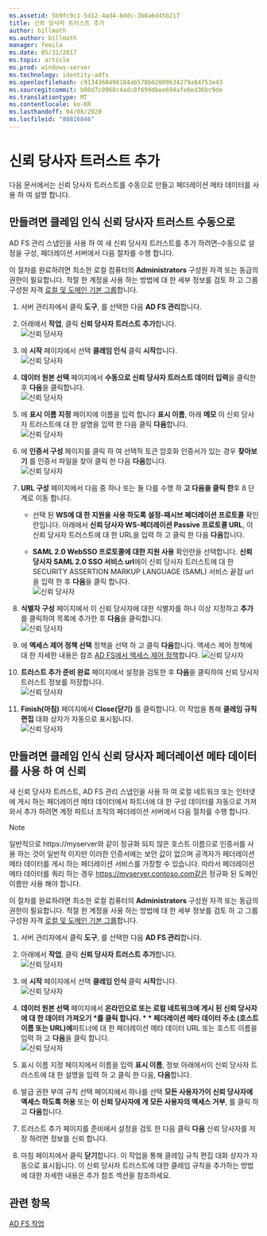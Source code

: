```yaml
---
ms.assetid: 5b9fc9c1-5d12-4ad4-8ddc-3b8a6d45b217
title: 신뢰 당사자 트러스트 추가
author: billmath
ms.author: billmath
manager: femila
ms.date: 05/31/2017
ms.topic: article
ms.prod: windows-server
ms.technology: identity-adfs
ms.openlocfilehash: c9134360498184ab578b02809634279a84753e43
ms.sourcegitcommit: b00d7c8968c4adc8f699dbee694afe6ed36bc9de
ms.translationtype: MT
ms.contentlocale: ko-KR
ms.lasthandoff: 04/08/2020
ms.locfileid: "80816846"
---
```

# <a name="create-a-relying-party-trust"></a>신뢰 당사자 트러스트 추가


다음 문서에서는 신뢰 당사자 트러스트를 수동으로 만들고 페더레이션 메타 데이터를 사용 하 여 설명 합니다.
  
## <a name="to-create-a-claims-aware-relying-party-trust-manually"></a>만들려면 클레임 인식 신뢰 당사자 트러스트 수동으로 

AD FS 관리 스냅인을 사용 하 여 새 신뢰 당사자 트러스트를 추가 하려면\-수동으로 설정을 구성, 페더레이션 서버에서 다음 절차를 수행 합니다.  

이 절차를 완료하려면 최소한 로컬 컴퓨터의 **Administrators** 구성원 자격 또는 동급의 권한이 필요합니다.  적절 한 계정을 사용 하는 방법에 대 한 세부 정보를 검토 하 고 그룹 구성원 자격 [로컬 및 도메인 기본 그룹](https://go.microsoft.com/fwlink/?LinkId=83477)합니다.
  
1. 서버 관리자에서 클릭 **도구**, 를 선택한 다음 **AD FS 관리**합니다.  
  
2.  아래에서 **작업**, 클릭 **신뢰 당사자 트러스트 추가**합니다.  
![신뢰 당사자](media/Create-a-Relying-Party-Trust/addtrust1.PNG)   

3.  에 **시작** 페이지에서 선택 **클레임 인식** 클릭 **시작**합니다.  
![신뢰 당사자](media/Create-a-Relying-Party-Trust/addtrust2.PNG) 
  
4.  **데이터 원본 선택** 페이지에서 **수동으로 신뢰 당사자 트러스트 데이터 입력**을 클릭한 후 **다음**을 클릭합니다.  
![신뢰 당사자](media/Create-a-Relying-Party-Trust/addtrust3.PNG) 
  
5.  에 **표시 이름 지정** 페이지에 이름을 입력 합니다 **표시 이름**, 아래 **메모** 이 신뢰 당사자 트러스트에 대 한 설명을 입력 한 다음 클릭 **다음**합니다.  
![신뢰 당사자](media/Create-a-Relying-Party-Trust/addtrust4.PNG) 

6. 에 **인증서 구성** 페이지를 클릭 하 여 선택적 토큰 암호화 인증서가 있는 경우 **찾아보기** 를 인증서 파일을 찾아 클릭 한 다음 **다음**합니다.  
![신뢰 당사자](media/Create-a-Relying-Party-Trust/addtrust5.PNG) 

7.  **URL 구성** 페이지에서 다음 중 하나 또는 둘 다를 수행 하 **고 다음을 클릭 한**후 8 단계로 이동 합니다.  
  
    -   선택 된 **WS에 대 한 지원을 사용 하도록 설정\-패시브 페더레이션 프로토콜** 확인란입니다. 아래에서 **신뢰 당사자 WS\-페더레이션 Passive 프로토콜 URL**, 이 신뢰 당사자 트러스트에 대 한 URL을 입력 하 고 클릭 한 다음 **다음**합니다.  
  
    -   **SAML 2.0 WebSSO 프로토콜에 대한 지원 사용** 확인란을 선택합니다. **신뢰 당사자 SAML 2.0 SSO 서비스 url**에이 신뢰 당사자 트러스트에 대 한 SECURITY ASSERTION MARKUP LANGUAGE \(SAML\) 서비스 끝점 url을 입력 한 후 **다음**을 클릭 합니다.  
![신뢰 당사자](media/Create-a-Relying-Party-Trust/addtrust6.PNG)   

8. **식별자 구성** 페이지에서 이 신뢰 당사자에 대한 식별자를 하나 이상 지정하고 **추가**를 클릭하여 목록에 추가한 후 **다음**을 클릭합니다.  
![신뢰 당사자](media/Create-a-Relying-Party-Trust/addtrust8.PNG)
  
9.  에 **액세스 제어 정책 선택** 정책을 선택 하 고 클릭 **다음**합니다.  액세스 제어 정책에 대 한 자세한 내용은 참조 [AD FS에서 액세스 제어 정책](Access-Control-Policies-in-AD-FS.md)합니다. 
![신뢰 당사자](media/Create-a-Relying-Party-Trust/addtrust9.PNG)

10. **트러스트 추가 준비 완료** 페이지에서 설정을 검토한 후 **다음**을 클릭하여 신뢰 당사자 트러스트 정보를 저장합니다.  
   ![신뢰 당사자](media/Create-a-Relying-Party-Trust/addtrust10.PNG) 
11. **Finish(마침)** 페이지에서 **Close(닫기)** 를 클릭합니다. 이 작업을 통해 **클레임 규칙 편집** 대화 상자가 자동으로 표시됩니다.  
![신뢰 당사자](media/Create-a-Relying-Party-Trust/addtrust11.PNG) 

## <a name="to-create-a-claims-aware-relying-party-trust-using-federation-metadata"></a>만들려면 클레임 인식 신뢰 당사자 페더레이션 메타 데이터를 사용 하 여 신뢰

새 신뢰 당사자 트러스트, AD FS 관리 스냅인을 사용 하 여 로컬 네트워크 또는 인터넷에 게시 하는 페더레이션 메타 데이터에서 파트너에 대 한 구성 데이터를 자동으로 가져와서 추가 하려면 계정 파트너 조직의 페더레이션 서버에서 다음 절차를 수행 합니다.

>[!NOTE]
>일반적으로 https://myserver와 같이 정규화 되지 않은 호스트 이름으로 인증서를 사용 하는 것이 일반적 이지만 이러한 인증서에는 보안 값이 없으며 공격자가 페더레이션 메타 데이터를 게시 하는 페더레이션 서비스를 가장할 수 있습니다. 따라서 페더레이션 메타 데이터를 쿼리 하는 경우 https://myserver.contoso.com같은 정규화 된 도메인 이름만 사용 해야 합니다.

이 절차를 완료하려면 최소한 로컬 컴퓨터의 **Administrators** 구성원 자격 또는 동급의 권한이 필요합니다.  적절 한 계정을 사용 하는 방법에 대 한 세부 정보를 검토 하 고 그룹 구성원 자격 [로컬 및 도메인 기본 그룹](https://go.microsoft.com/fwlink/?LinkId=83477)합니다.


1. 서버 관리자에서 클릭 **도구**, 를 선택한 다음 **AD FS 관리**합니다.  
  
2. 아래에서 **작업**, 클릭 **신뢰 당사자 트러스트 추가**합니다.  
   ![신뢰 당사자](media/Create-a-Relying-Party-Trust/addtrust1.PNG)   

3. 에 **시작** 페이지에서 선택 **클레임 인식** 클릭 **시작**합니다.  
   ![신뢰 당사자](media/Create-a-Relying-Party-Trust/addtrust2.PNG) 
  
4. **데이터 원본 선택** 페이지에서 <strong>온라인으로 또는 로컬 네트워크에 게시 된 신뢰 당사자에 대 한 데이터 가져오기 *를 클릭 합니다. * * 페더레이션 메타 데이터 주소 (호스트 이름 또는 URL)에</strong>파트너에 대 한 페더레이션 메타 데이터 URL 또는 호스트 이름을 입력 하 고 **다음**을 클릭 합니다.  
   ![신뢰 당사자](media/Create-a-Relying-Party-Trust/addtrust12.PNG) 

5. 표시 이름 지정 페이지에서 이름을 입력 **표시 이름**, 정보 아래에서이 신뢰 당사자 트러스트에 대 한 설명을 입력 하 고 클릭 한 다음, **다음**합니다.

6. 발급 권한 부여 규칙 선택 페이지에서 하나를 선택 **모든 사용자가이 신뢰 당사자에 액세스 하도록 허용** 또는 **이 신뢰 당사자에 게 모든 사용자의 액세스 거부**, 를 클릭 하 고 **다음**합니다.

7. 트러스트 추가 페이지를 준비에서 설정을 검토 한 다음 클릭 **다음** 신뢰 당사자를 저장 하려면 정보를 신뢰 합니다.

8. 마침 페이지에서 클릭 **닫기**합니다. 이 작업을 통해 클레임 규칙 편집 대화 상자가 자동으로 표시됩니다. 이 신뢰 당사자 트러스트에 대한 클레임 규칙을 추가하는 방법에 대한 자세한 내용은 추가 참조 섹션을 참조하세요.




## <a name="see-also"></a>관련 항목  
[AD FS 작업](../../ad-fs/AD-FS-2016-Operations.md) 
